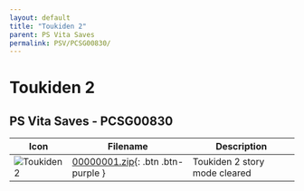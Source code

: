 ```yaml
---
layout: default
title: "Toukiden 2"
parent: PS Vita Saves
permalink: PSV/PCSG00830/
---
```

# Toukiden 2

## PS Vita Saves - PCSG00830

| Icon | Filename | Description |
|------|----------|-------------|
| ![Toukiden 2](https://github.com/bucanero/apollo-vita/raw/main/sce_sys/icon0.png) | [00000001.zip](00000001.zip){: .btn .btn-purple } | Toukiden 2 story mode cleared  |
